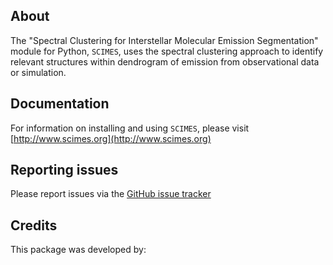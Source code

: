 About
-----

The "Spectral Clustering for Interstellar Molecular Emission Segmentation" module for Python, ``SCIMES``, uses the spectral clustering approach to identify relevant structures within dendrogram of emission from observational data or simulation.  

Documentation
-------------

For information on installing and using ``SCIMES``, please visit [http://www.scimes.org](http://www.scimes.org)

Reporting issues
----------------

Please report issues via the [GitHub issue tracker](https://github.com/Astroua/scimes/issues)

Credits
-------

This package was developed by:
